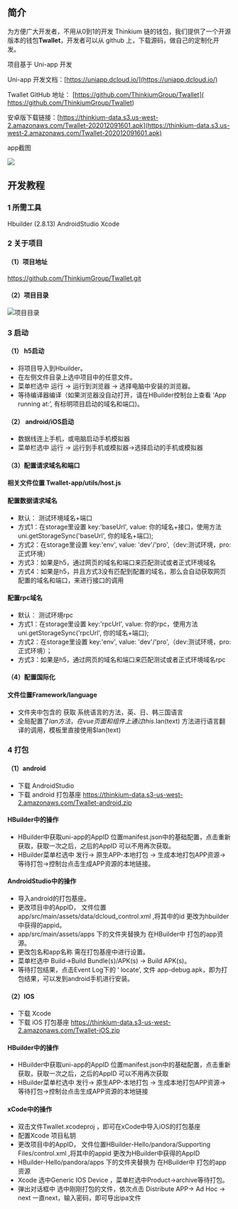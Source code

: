 ## 简介

为方便广大开发者，不用从0到1的开发 Thinkium 链的钱包，我们提供了一个开源版本的钱包**Twallet**，开发者可以从 github 上，下载源码，做自己的定制化开发。



项目基于 Uni-app 开发

Uni-app 开发文档：[https://uniapp.dcloud.io/](https://uniapp.dcloud.io/)

Twallet GitHub 地址： [https://github.com/ThinkiumGroup/Twallet]( https://github.com/ThinkiumGroup/Twallet)

安卓版下载链接：[https://thinkium-data.s3.us-west-2.amazonaws.com/Twallet-202012091601.apk](https://thinkium-data.s3.us-west-2.amazonaws.com/Twallet-202012091601.apk)



app截图

![](https://thinkiumdev.net/res/wiki/wallet/twallet.png)





## 开发教程

### 1 所需工具

Hbuilder (2.8.13)   AndroidStudio    Xcode

### 2 关于项目

#### （1）项目地址

https://github.com/ThinkiumGroup/Twallet.git

#### （2）项目目录

![项目目录](https://thinkium-data.s3-us-west-2.amazonaws.com/twallet-chn.png "项目目录")

### 3 启动

#### （1） h5启动

- 将项目导入到Hbuilder。
- 在左侧文件目录上选中项目中的任意文件。
- 菜单栏选中 运行 -> 运行到浏览器 -> 选择电脑中安装的浏览器。
- 等待编译器编译（如果浏览器没自动打开，请在HBuilder控制台上查看 ‘App running at:’, 有标明项目启动的域名和端口)。

#### （2） android/iOS启动

- 数据线连上手机，或电脑启动手机模拟器
- 菜单栏选中 运行 -> 运行到手机或模拟器->选择启动的手机或模拟器

#### （3）配置请求域名和端口

#### 相关文件位置 Twallet-app/utils/host.js

#### 配置数据请求域名

- 默认： 测试环境域名+端口
- 方式1：在storage里设置 key:'baseUrl', value: 你的域名+接口，使用方法uni.getStorageSync('baseUrl', 你的域名+端口);
- 方式2：在storage里设置 key:'env', value: 'dev'/'pro',（dev:测试环境，pro:正式环境）
- 方式3：如果是h5，通过网页的域名和端口来匹配测试或者正式环境域名
- 方式4：如果是h5，并且方式3没有匹配到配置的域名，那么会自动获取网页配置的域名和端口，来进行接口的调用

#### 配置rpc域名

- 默认： 测试环境rpc
- 方式1：在storage里设置 key:'rpcUrl', value: 你的rpc，使用方法uni.getStorageSync('rpcUrl', 你的域名+端口);
- 方式2：在storage里设置 key:'env', value: 'dev'/'pro',（dev:测试环境，pro:正式环境）；
- 方式3：如果是h5，通过网页的域名和端口来匹配测试或者正式环境域名rpc

#### （4）配置国际化

#### 文件位置Framework/language

- 文件夹中包含的 获取 系统语言的方法，英、日、韩三国语言
- 全局配置了$lan方法，在vue页面和组件上通过 this.$lan(text) 方法进行语言翻译的调用，模板里直接使用$lan(text) 

### 4 打包

#### （1）android

- 下载 AndroidStudio
- 下载 android 打包基座   https://thinkium-data.s3-us-west-2.amazonaws.com/Twallet-android.zip

#### HBuilder中的操作

- HBuilder中获取uni-app的AppID       位置manifest.json中的基础配置，点击重新获取，获取一次之后，之后的AppID 可以不用再次获取。
- HBuilder菜单栏选中  发行-> 原生APP-本地打包 -> 生成本地打包APP资源-> 等待打包->控制台点击生成APP资源的本地链接。

#### AndroidStudio中的操作

- 导入android的打包基座。
- 更改项目中的AppID， 文件位置  app/src/main/assets/data/dcloud_control.xml ,将其中的id 更改为hbuilder中获得的appid。
- app/src/main/assets/apps 下的文件夹替换为 在HBuilder中 打包的app资源。
- 更改包名和app名称 需在打包基座中进行设置。
- 菜单栏选中 Build->Build Bundle(s)/APK(s) -> Build APK(s)。
- 等待打包结果，点击Event  Log下的  ‘ locate’,  文件 app-debug.apk，即为打包结果，可以发到android手机进行安装。

#### （2）IOS

- 下载 Xcode
- 下载 iOS 打包基座  https://thinkium-data.s3-us-west-2.amazonaws.com/Twallet-iOS.zip

#### HBuilder中的操作

- HBuilder中获取uni-app的AppID       位置manifest.json中的基础配置，点击重新获取，获取一次之后，之后的AppID 可以不用再次获取
- HBuilder菜单栏选中  发行-> 原生APP-本地打包 -> 生成本地打包APP资源-> 等待打包->控制台点击生成APP资源的本地链接

#### xCode中的操作

- 双击文件Twallet.xcodeproj ，即可在xCode中导入iOS的打包基座
- 配置Xcode 项目私钥
- 更改项目中的AppID， 文件位置HBuilder-Hello/pandora/Supporting Files/control.xml ,将其中的appid 更改为HBuilder中获得的AppID
- HBuilder-Hello/pandora/apps  下的文件夹替换为 在HBuilder中 打包的app资源
- Xcode 选中Generic IOS Device ，菜单栏选中Product->archive等待打包。
- 弹出对话框中 选中刚刚打包的文件，依次点击  Distribute APP->  Ad Hoc -> next  一直next，输入密码，即可导出ipa文件





